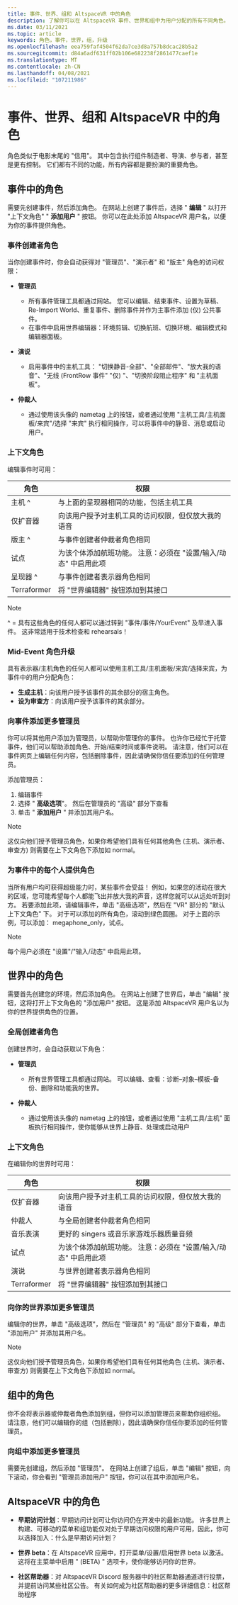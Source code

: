 ```yaml
---
title: 事件、世界、组和 AltspaceVR 中的角色
description: 了解你可以在 AltspaceVR 事件、世界和组中为用户分配的所有不同角色。
ms.date: 03/11/2021
ms.topic: article
keywords: 角色，事件，世界，组，升级
ms.openlocfilehash: eea759faf4504f62da7ce3d8a757b8dcac28b5a2
ms.sourcegitcommit: d84a6adf631ff02b106e682238f2861477caef1e
ms.translationtype: MT
ms.contentlocale: zh-CN
ms.lasthandoff: 04/08/2021
ms.locfileid: "107211986"
---
```

# <a name="roles-in-events-worlds-groups-and-in-altspacevr"></a>事件、世界、组和 AltspaceVR 中的角色

角色类似于电影末尾的 "信用"。 其中包含执行组件制造者、导演、参与者，甚至是更有控制。 它们都有不同的功能，所有内容都是要扮演的重要角色。

## <a name="roles-in-events"></a>事件中的角色

需要先创建事件，然后添加角色。 在网站上创建了事件后，选择 " **编辑** " 以打开 "上下文角色" " **添加用户** " 按钮。 你可以在此处添加 AltspaceVR 用户名，以便为你的事件提供角色。

### <a name="event-creator-roles"></a>事件创建者角色

当你创建事件时，你会自动获得对 "管理员"、"演示者" 和 "版主" 角色的访问权限：

* **管理员**
    - 所有事件管理工具都通过网站。 您可以编辑、结束事件、设置为草稿、Re-Import World、重复事件、删除事件并作为主事件添加 (仅) 公共事件。
    - 在事件中启用世界编辑器：环境剪辑、切换航班、切换环境、编辑模式和编辑器面板。

* **演说**
    - 启用事件中的主机工具： "切换静音-全部"、"全部邮件"、"放大我的语音"、"无线 (FrontRow 事件" "仅) "、"切换阶段阻止程序" 和 "主机面板"。

* **仲裁人** 
    - 通过使用该头像的 nametag 上的按钮，或者通过使用 "主机工具/主机面板/来宾"/选择 "来宾" 执行相同操作，可以将事件中的静音、消息或启动用户。

### <a name="contextual-roles"></a>上下文角色

编辑事件时可用：

| 角色 | 权限 |
|---|---|
| 主机 ^ | 与上面的呈现器相同的功能，包括主机工具 |
| 仅扩音器 | 向该用户授予对主机工具的访问权限，但仅放大我的语音 |
| 版主 ^ | 与事件创建者仲裁者角色相同 |
| 试点 | 为该个体添加航班功能。 注意：必须在 "设置/输入/动态" 中启用此项 |
| 呈现器 ^ | 与事件创建者表示器角色相同 |
| Terraformer | 将 "世界编辑器" 按钮添加到其接口 |

> [!NOTE]
> ^ = 具有这些角色的任何人都可以通过转到 "事件/事件/YourEvent" 及早进入事件。 这非常适用于技术检查和 rehearsals！

### <a name="mid-event-role-promotion"></a>Mid-Event 角色升级

具有表示器/主机角色的任何人都可以使用主机工具/主机面板/来宾/选择来宾，为事件中的用户分配角色：

* **生成主机**：向该用户授予该事件的其余部分的宿主角色。
* **设为审查方**：向该用户授予该事件的其余部分。

### <a name="adding-more-admins-to-your-event"></a>向事件添加更多管理员

你可以将其他用户添加为管理员，以帮助你管理你的事件。 也许你已经忙于托管事件，他们可以帮助添加角色、开始/结束时间或事件说明。 请注意，他们可以在事件网页上编辑任何内容，包括删除事件，因此请确保你信任要添加的任何管理员。

添加管理员：
1. 编辑事件
2. 选择 " **高级选项**"。 然后在管理员的 "高级" 部分下查看
3. 单击 " **添加用户** " 并添加其用户名。 

> [!NOTE] 
> 这仅向他们授予管理员角色，如果你希望他们具有任何其他角色 (主机、演示者、审查方) 则需要在上下文角色下添加如 normal。

### <a name="giving-everyone-in-your-event-a-role"></a>为事件中的每个人提供角色

当所有用户均可获得超级能力时，某些事件会受益！ 例如，如果您的活动在很大的区域，您可能希望每个人都能飞出并放大我的声音，这样您就可以从远处听到对方。 若要添加此项，请编辑事件，单击 "高级选项"，然后在 "VR" 部分的 "默认上下文角色" 下。 对于可以添加的所有角色，滚动到绿色圆圈。 对于上面的示例，可以添加： megaphone_only，试点。

> [!NOTE] 
> 每个用户必须在 "设置"/"输入/动态" 中启用此项。

## <a name="roles-in-worlds"></a>世界中的角色

需要首先创建您的环境，然后添加角色。 在网站上创建了世界后，单击 "编辑" 按钮，这将打开上下文角色的 "添加用户" 按钮。 这是添加 AltspaceVR 用户名以为你的世界提供角色的位置。

### <a name="world-creator-roles"></a>全局创建者角色

创建世界时，会自动获取以下角色：

* **管理员** 
    - 所有世界管理工具都通过网站。 可以编辑、查看：诊断–对象–模板-备份、删除和功能我的世界。

* **仲裁人** 
    - 通过使用该头像的 nametag 上的按钮，或者通过使用 "主机工具/主机" 面板执行相同操作，使你能够从世界上静音、处理或启动用户

### <a name="contextual-roles"></a>上下文角色

在编辑你的世界时可用：

| 角色 | 权限 |
|---|---|
| 仅扩音器 | 向该用户授予对主机工具的访问权限，但仅放大我的语音 |
| 仲裁人 | 与全局创建者仲裁者角色相同 |
| 音乐表演 |更好的 singers 或音乐家游戏乐器质量音频  |
| 试点 | 为该个体添加航班功能。 注意：必须在 "设置/输入/动态" 中启用此项 |
| 演说 | 与世界创建者表示器角色相同 |
| Terraformer | 将 "世界编辑器" 按钮添加到其接口 | 

### <a name="adding-more-admins-to-your-world"></a>向你的世界添加更多管理员

编辑你的世界，单击 "高级选项"，然后在 "管理员" 的 "高级" 部分下查看，单击 "添加用户" 并添加其用户名。 

> [!NOTE] 
> 这仅向他们授予管理员角色，如果你希望他们具有任何其他角色 (主机、演示者、审查方) 则需要在上下文角色下添加如 normal。

## <a name="roles-in-groups"></a>组中的角色

你不会将表示器或仲裁者角色添加到组，但你可以添加管理员来帮助你组织组。 请注意，他们可以编辑你的组（包括删除），因此请确保你信任你要添加的任何管理员。

### <a name="adding-more-admins-to-your-group"></a>向组中添加更多管理员

需要先创建组，然后添加 "管理员"。 在网站上创建了组后，单击 "编辑" 按钮，向下滚动，你会看到 "管理员添加用户" 按钮，你可以在其中添加用户名。

## <a name="roles-in-altspacevr"></a>AltspaceVR 中的角色

* **早期访问计划**：早期访问计划可让你访问仍在开发中的最新功能。 许多世界上构建、可移动的菜单和组功能仅对处于早期访问权限的用户可用，因此，你可以选择加入：什么是早期访问计划？

* **世界 beta**：在 AltspaceVR 应用中，打开菜单/设置/启用世界 beta 以激活。 这将在主菜单中启用 " (BETA) " 选项卡，使你能够访问你的世界。

* **社区帮助器**：对 AltspaceVR Discord 服务器中的社区帮助器通道进行投票，并提前访问某些社区公告。 有关如何成为社区帮助器的更多详细信息：社区帮助程序